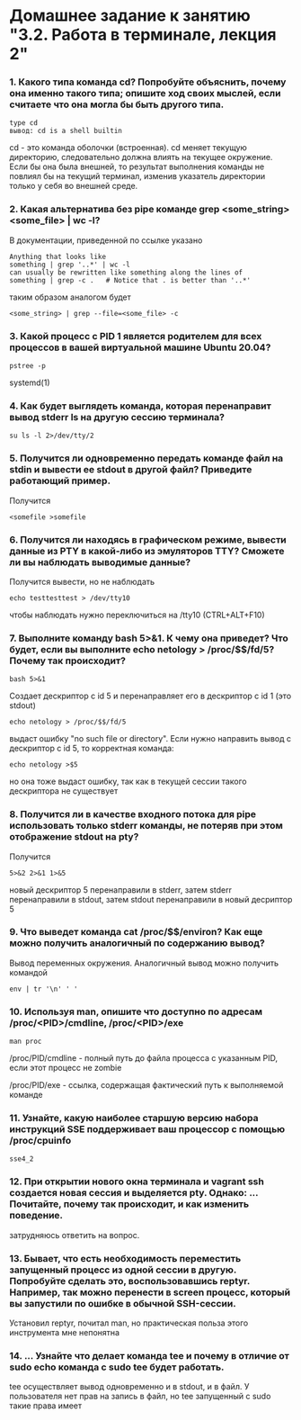 # Домашнее задание к занятию "3.2. Работа в терминале, лекция 2"

### 1. Какого типа команда cd? Попробуйте объяснить, почему она именно такого типа; опишите ход своих мыслей, если считаете что она могла бы быть другого типа.

    type cd
    вывод: cd is a shell builtin

cd - это команда оболочки (встроенная). cd меняет текущую директорию, следовательно должна влиять на текущее окружение. Если бы она была внешней, то результат выполнения команды не повлиял бы на текущий терминал, изменив указатель директории только у себя во внешней среде. 

### 2. Какая альтернатива без pipe команде grep <some_string> <some_file> | wc -l? 

В документации, приведенной по ссылке указано

    Anything that looks like
	something | grep '..*' | wc -l
    can usually be rewritten like something along the lines of
	something | grep -c .   # Notice that . is better than '..*'

таким образом аналогом будет

    <some_string> | grep --file=<some_file> -c

### 3. Какой процесс с PID 1 является родителем для всех процессов в вашей виртуальной машине Ubuntu 20.04?

    pstree -p

systemd(1)

### 4. Как будет выглядеть команда, которая перенаправит вывод stderr ls на другую сессию терминала?

    su ls -l 2>/dev/tty/2

### 5. Получится ли одновременно передать команде файл на stdin и вывести ее stdout в другой файл? Приведите работающий пример.

Получится

    <somefile >somefile

### 6. Получится ли находясь в графическом режиме, вывести данные из PTY в какой-либо из эмуляторов TTY? Сможете ли вы наблюдать выводимые данные?

Получится вывести, но не наблюдать

    echo testtesttest > /dev/tty10

чтобы наблюдать нужно переключиться на /tty10 (CTRL+ALT+F10)

### 7. Выполните команду bash 5>&1. К чему она приведет? Что будет, если вы выполните echo netology > /proc/$$/fd/5? Почему так происходит?

    bash 5>&1

Создает дескриптор с id 5 и перенаправляет его в дескриптор с id 1 (это stdout)

    echo netology > /proc/$$/fd/5

выдаст ошибку "no such file or directory". Если нужно направить вывод с дескриптор с id 5, то корректная команда:

    echo netology >$5

но она тоже выдаст ошибку, так как в текущей сессии такого дескриптора не существует

### 8. Получится ли в качестве входного потока для pipe использовать только stderr команды, не потеряв при этом отображение stdout на pty?

Получится

    5>&2 2>&1 1>&5

новый дескриптор 5 перенаправили в stderr, затем stderr перенаправили в stdout, затем stdout перенаправили в новый десриптор 5

### 9. Что выведет команда cat /proc/$$/environ? Как еще можно получить аналогичный по содержанию вывод?

Вывод переменных окружения. Аналогичный вывод можно получить командой

    env | tr '\n' ' '

### 10. Используя man, опишите что доступно по адресам /proc/\<PID\>/cmdline, /proc/\<PID\>/exe

    man proc

/proc/PID/cmdline - полный путь до файла процесса с указанным PID, если этот процесс не zombie

/proc/PID/exe - ссылка, содержащая фактический путь к выполняемой команде 

### 11. Узнайте, какую наиболее старшую версию набора инструкций SSE поддерживает ваш процессор с помощью /proc/cpuinfo

    sse4_2

### 12. При открытии нового окна терминала и vagrant ssh создается новая сессия и выделяется pty. Однако: ... Почитайте, почему так происходит, и как изменить поведение.

затрудняюсь ответить на вопрос.

### 13. Бывает, что есть необходимость переместить запущенный процесс из одной сессии в другую. Попробуйте сделать это, воспользовавшись reptyr. Например, так можно перенести в screen процесс, который вы запустили по ошибке в обычной SSH-сессии.

Установил reptyr, почитал man, но практическая польза этого инструмента мне непонятна

### 14. ... Узнайте что делает команда tee и почему в отличие от sudo echo команда с sudo tee будет работать.

tee осуществляет вывод одновременно и в stdout, и в файл.
У пользователя нет прав на запись в файл, но tee запущенный с sudo такие права имеет